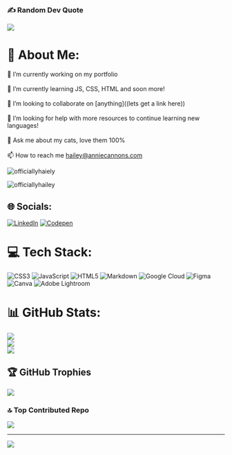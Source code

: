 ### ✍️ Random Dev Quote
![](https://quotes-github-readme.vercel.app/api?type=horizontal&theme=radical)

# 💫 About Me:
🔭 I’m currently working on my portfolio<br><br>🌱 I’m currently learning JS, CSS, HTML and soon more!<br><br>👯 I’m looking to collaborate on [anything]((lets get a link here))<br><br>🤝 I’m looking for help with more resources to continue learning new languages!<br><br>💬 Ask me about my cats, love them 100%<br><br>📫 How to reach me hailey@anniecannons.com

<p align="left"> <img src="https://komarev.com/ghpvc/?username=officiallyhaiely&label=Profile%20views&color=0e75b6&style=flat" alt="officiallyhaiely" /> </p>
<p align="left"> <img src="https://komarev.com/ghpvc/?username=officiallyhaiely&label=Profile%20views&color=0e75b6&style=flat" alt="officiallyhailey" /> </p>

## 🌐 Socials:
[![LinkedIn](https://img.shields.io/badge/LinkedIn-%230077B5.svg?logo=linkedin&logoColor=white)](https://linkedin.com/in/www.linkedin.com/in/hailey-g) [![Codepen](https://img.shields.io/badge/Codepen-000000?style=for-the-badge&logo=codepen&logoColor=white)](https://codepen.io/https://codepen.io/officiallyhailey) 

# 💻 Tech Stack:
![CSS3](https://img.shields.io/badge/css3-%231572B6.svg?style=for-the-badge&logo=css3&logoColor=white) ![JavaScript](https://img.shields.io/badge/javascript-%23323330.svg?style=for-the-badge&logo=javascript&logoColor=%23F7DF1E) ![HTML5](https://img.shields.io/badge/html5-%23E34F26.svg?style=for-the-badge&logo=html5&logoColor=white) ![Markdown](https://img.shields.io/badge/markdown-%23000000.svg?style=for-the-badge&logo=markdown&logoColor=white) ![Google Cloud](https://img.shields.io/badge/Google%20Cloud-%234285F4.svg?style=for-the-badge&logo=google-cloud&logoColor=white) 	![Figma](https://img.shields.io/badge/figma-%23F24E1E.svg?style=for-the-badge&logo=figma&logoColor=white) ![Canva](https://img.shields.io/badge/Canva-%2300C4CC.svg?style=for-the-badge&logo=Canva&logoColor=white) ![Adobe Lightroom](https://img.shields.io/badge/Adobe%20Lightroom-31A8FF.svg?style=for-the-badge&logo=Adobe%20Lightroom&logoColor=white)
# 📊 GitHub Stats:
![](https://github-readme-stats.vercel.app/api?username=officiallyhailey&theme=dark&hide_border=false&include_all_commits=true&count_private=true)<br/>
![](https://github-readme-streak-stats.herokuapp.com/?user=officiallyhailey&theme=dark&hide_border=false)<br/>
![](https://github-readme-stats.vercel.app/api/top-langs/?username=officiallyhailey&theme=dark&hide_border=false&include_all_commits=true&count_private=true&layout=compact)

## 🏆 GitHub Trophies
![](https://github-profile-trophy.vercel.app/?username=officiallyhailey&theme=radical&no-frame=false&no-bg=false&margin-w=4)


### 🔝 Top Contributed Repo
![](https://github-contributor-stats.vercel.app/api?username=officiallyhailey&limit=5&theme=dark&combine_all_yearly_contributions=true)

---
[![](https://visitcount.itsvg.in/api?id=officiallyhailey&icon=0&color=0)](https://visitcount.itsvg.in)

<!-- Proudly created with GPRM ( https://gprm.itsvg.in ) -->
